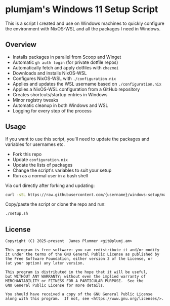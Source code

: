 # plumjam's Windows 11 Setup Script

This is a script I created and use on Windows machines to quickly configure the environment with NixOS-WSL and all the packages I need in Windows.

## Overview

- Installs packages in parallel from Scoop and Winget
- Automatic `gh auth login` (for private dotfile repos)
- Automatically fetch and apply dotfiles with `chezmoi`
- Downloads and installs NixOS-WSL
- Configures NixOS-WSL with `./configuration.nix`
- Applies and updates the WSL username based on `./configuration.nix`
- Applies a NixOS-WSL configuration from a GitHub repository
- Creates shortcuts/startup entries in Windows
- Minor registry tweaks
- Automatic cleanup in both Windows and WSL
- Logging for every step of the process

## Usage

If you want to use this script, you'll need to update the packages and variables for usernames etc.

- Fork this repo
- Update `configuration.nix`
- Update the lists of packages
- Change the script's variables to suit your setup
- Run as a normal user in a bash shell

Via curl directly after forking and updating:
```bash
curl -sSL https://raw.githubusercontent.com/{username}/windows-setup/master/setup.sh | bash
```
Copy/paste the script or clone the repo and run:
```bash
./setup.sh
```

## License
```
Copyright (C) 2025-present  James Plummer <git@plumj.am>

This program is free software: you can redistribute it and/or modify
it under the terms of the GNU General Public License as published by
the Free Software Foundation, either version 3 of the License, or
(at your option) any later version.

This program is distributed in the hope that it will be useful,
but WITHOUT ANY WARRANTY; without even the implied warranty of
MERCHANTABILITY or FITNESS FOR A PARTICULAR PURPOSE.  See the
GNU General Public License for more details.

You should have received a copy of the GNU General Public License
along with this program.  If not, see <https://www.gnu.org/licenses/>.
```
